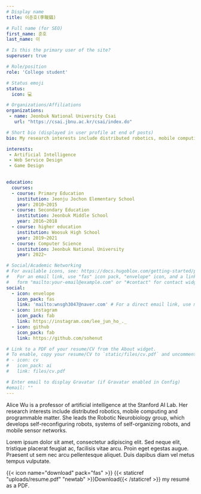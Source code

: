 ```yaml
---
# Display name
title: 이준호(李晙鎬)

# Full name (for SEO)
first_name: 준호
last_name: 이

# Is this the primary user of the site?
superuser: true

# Role/position
role: 'College student'

# Status emoji
status:
  icon: 💻

# Organizations/Affiliations
organizations:
 - name: Jeonbuk National University Csai
   url: "https://csai.jbnu.ac.kr/csai/index.do"

# Short bio (displayed in user profile at end of posts)
bio: My research interests include distributed robotics, mobile computing and programmable matter.

interests:
 - Artificial Intelligence
 - Web Service Design
 - Game Design
 

education:
  courses:
  - course: Primary Education
    institution: Jeonju Jochon Elementary School
    year: 2010~2015
  - course: Secondary Education
    institution: Jeonbuk Middle School
    year: 2016~2018
  - course: higher education
    institution: Woosuk High School
    year: 2019~2021
  - course: Computer Science
    institution: Jeonbuk National University
    year: 2022~

# Social/Academic Networking
# For available icons, see: https://docs.hugoblox.com/getting-started/page-builder/#icons
#   For an email link, use "fas" icon pack, "envelope" icon, and a link in the
#   form "mailto:your-email@example.com" or "#contact" for contact widget.
social:
  - icon: envelope
    icon_pack: fas
    link: 'mailto:wnsgh3047@naver.com' # For a direct email link, use mailto:test@example.org".
  - icon: instagram
    icon_pack: fab
    link: https://instagram.com/lee_jun_ho_._
  - icon: github
    icon_pack: fab
    link: https://github.com/sohenut

# Link to a PDF of your resume/CV from the About widget.
# To enable, copy your resume/CV to `static/files/cv.pdf` and uncomment the lines below.
# - icon: cv
#   icon_pack: ai
#   link: files/cv.pdf

# Enter email to display Gravatar (if Gravatar enabled in Config)
#email: ""
---
```


Alice Wu is a professor of artificial intelligence at the Stanford AI Lab. Her research interests include distributed robotics, mobile computing and programmable matter. She leads the Robotic Neurobiology group, which develops self-reconfiguring robots, systems of self-organizing robots, and mobile sensor networks.

Lorem ipsum dolor sit amet, consectetur adipiscing elit. Sed neque elit, tristique placerat feugiat ac, facilisis vitae arcu. Proin eget egestas augue. Praesent ut sem nec arcu pellentesque aliquet. Duis dapibus diam vel metus tempus vulputate.

{{< icon name="download" pack="fas" >}} {{< staticref "uploads/resume.pdf" "newtab" >}}Download{{< /staticref >}} my resumé as a PDF.
